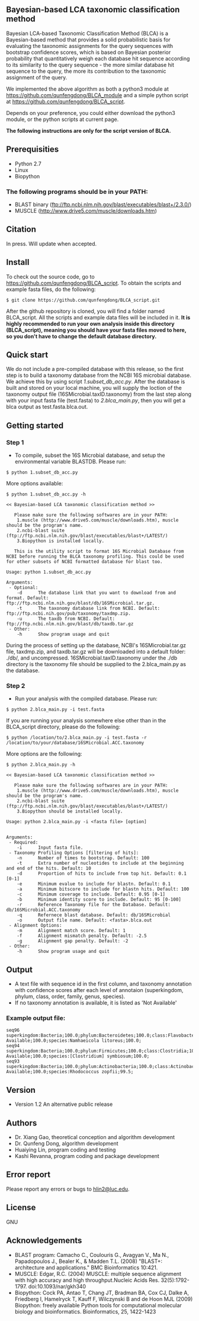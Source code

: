 Bayesian-based LCA taxonomic classification method
--------------------------------------------------
Bayesian LCA-based Taxonomic Classification Method (BLCA) is a Bayesian-based method that provides a solid probabilistic basis for evaluating the taxonomic assignments for the query sequences with bootstrap confidence scores, which is based on Bayesian posterior probability that quantitatively weigh each database hit sequence according to its similarity to the query sequence - the more similar database hit sequence to the query, the more its contribution to the taxonomic assignment of the query. 

We implemented the above algorithm as both a python3 module at https://github.com/qunfengdong/BLCA_module and a simple python script at https://github.com/qunfengdong/BLCA_script.

Depends on your preference, you could either download the python3 module, or the python scripts at current page.

**The following instructions are only for the script version of BLCA.**

## Prerequisities
* Python 2.7
* Linux
* Biopython

### **The following programs should be in your PATH:**

* BLAST binary (ftp://ftp.ncbi.nlm.nih.gov/blast/executables/blast+/2.3.0/)
* MUSCLE (http://www.drive5.com/muscle/downloads.htm)

## Citation

In press. Will update when accepted.

## Install
To check out the source code, go to https://github.com/qunfengdong/BLCA_script. To obtain the scripts and example fasta files, do the following:

```shell
$ git clone https://github.com/qunfengdong/BLCA_script.git
```

After the github repository is cloned, you will find a folder named BLCA_script. All the scripts and example data files will be included in it. **It is highly recommended to run your own analysis inside this directory (BLCA_script), meaning you should have your fasta files moved to here, so you don't have to change the default database directory.**

## Quick start

We do not include a pre-compiled database with this release, so the first step is to build a taxonomy database from the NCBI 16S microbial database. We achieve this by using script _1.subset_db_acc.py_. After the database is built and stored on your local machine, you will supply the loction of the taxonomy output file (16SMicrobial.taxID.taxonomy) from the last step along with your input fasta file (test.fasta) to _2.blca_main.py_, then you will get a blca output as test.fasta.blca.out.

## Getting started

### Step 1
* To compile, subset the 16S Microbial database, and setup the environmental variable BLASTDB. Please run:
```
$ python 1.subset_db_acc.py
```
More options available:
```
$ python 1.subset_db_acc.py -h

<< Bayesian-based LCA taxonomic classification method >>

   Please make sure the following softwares are in your PATH:
	1.muscle (http://www.drive5.com/muscle/downloads.htm), muscle should be the program's name.
	2.ncbi-blast suite (ftp://ftp.ncbi.nlm.nih.gov/blast/executables/blast+/LATEST/)
	3.Biopython is installed locally.

   This is the utility script to format 16S Microbial Database from NCBI before running the BLCA taxonomy profiling. This could be used for other subsets of NCBI formatted database for blast too.

Usage: python 1.subset_db_acc.py

Arguments:
 - Optional:
	-d		The database link that you want to download from and format. Default: ftp://ftp.ncbi.nlm.nih.gov/blast/db/16SMicrobial.tar.gz.
	-t		The taxonomy database link from NCBI. Default: ftp://ftp.ncbi.nih.gov/pub/taxonomy/taxdmp.zip.
	-u		The taxdb from NCBI. Default: ftp://ftp.ncbi.nlm.nih.gov/blast/db/taxdb.tar.gz 
 - Other:
	-h		Show program usage and quit
```
During the process of setting up the database, NCBI's 16SMicrobial.tar.gz file, taxdmp.zip, and taxdb.tar.gz will be downloaded into a default folder: ./db/, and uncompressed. 16SMicrobial.taxID.taxonomy under the ./db directory is the taxonomy file should be supplied to the 2.blca_main.py as the database. 

### Step 2 
* Run your analysis with the compiled database. Please run:
```
$ python 2.blca_main.py -i test.fasta
```
If you are running your analysis somewhere else other than in the BLCA_script directory, please do the following:
```
$ python /location/to/2.blca_main.py -i test.fasta -r /location/to/your/database/16SMicrobial.ACC.taxonomy
```
More options are the following:
```
$ python 2.blca_main.py -h

<< Bayesian-based LCA taxonomic classification method >>

   Please make sure the following softwares are in your PATH:
	1.muscle (http://www.drive5.com/muscle/downloads.htm), muscle should be the program's name.
	2.ncbi-blast suite (ftp://ftp.ncbi.nlm.nih.gov/blast/executables/blast+/LATEST/)
	3.Biopython should be installed locally.

Usage: python 2.blca_main.py -i <fasta file> [option]


Arguments:
 - Required:
	-i		Input fasta file.
 - Taxonomy Profiling Options [filtering of hits]:
	-n		Number of times to bootstrap. Default: 100
	-t		Extra number of nucleotides to include at the beginning and end of the hits. Default: 10
	-d		Proportion of hits to include from top hit. Default: 0.1 [0-1]
	-e		Minimum evalue to include for blastn. Default: 0.1
	-a		Minimum bitscore to include for blastn hits. Default: 100
	-c		Minimum coverage to include. Default: 0.95 [0-1]
	-b		Minimum identity score to include. Default: 95 [0-100]
	-r		Reference Taxonomy file for the Database. Default: db/16SMicrobial.ACC.taxonomy
	-q		Refernece blast database. Default: db/16SMicrobial
	-o		Output file name. Default: <fasta>.blca.out
 - Alignment Options:
	-m		Alignment match score. Default: 1
	-f		Alignment mismatch penalty. Default: -2.5
	-g		Alignment gap penalty. Default: -2
 - Other:
	-h		Show program usage and quit
```

## Output
* A text file with sequence id in the first column, and taxonomy annotation with confidence scores after each level of annotaion (superkingdom, phylum, class, order, family, genus, species).
* If no taxonomy annotation is available, it is listed as 'Not Available'

### Example output file:
```
seq96	superkingdom:Bacteria;100.0;phylum:Bacteroidetes;100.0;class:Flavobacteriia;100.0;order:Flavobacteriales;100.0;family:Flavobacteriaceae;100.0;genus:Namhaeicola;100.0;subspecies:Not Available;100.0;species:Namhaeicola litoreus;100.0;
seq94	superkingdom:Bacteria;100.0;phylum:Firmicutes;100.0;class:Clostridia;100.0;order:Clostridiales;100.0;family:Lachnospiraceae;100.0;genus:Lachnoclostridium;100.0;subspecies:Not Available;100.0;species:[Clostridium] symbiosum;100.0;
seq93	superkingdom:Bacteria;100.0;phylum:Actinobacteria;100.0;class:Actinobacteria;100.0;order:Corynebacteriales;100.0;family:Nocardiaceae;100.0;genus:Rhodococcus;100.0;subspecies:Not Available;100.0;species:Rhodococcus zopfii;99.5;
```

## Version
* Version 1.2 An alternative public release

## Authors
* Dr. Xiang Gao, theoretical conception and algorithm development
* Dr. Qunfeng Dong, algorithm development
* Huaiying Lin, program coding and testing
* Kashi Revanna, program coding and package development

## Error report

Please report any errors or bugs to hlin2@luc.edu.

## License
GNU

## Acknowledgements
* BLAST program: Camacho C., Coulouris G., Avagyan V., Ma N., Papadopoulos J., Bealer K., & Madden T.L. (2008) "BLAST+: architecture and applications." BMC Bioinformatics 10:421.
* MUSCLE: Edgar, R.C. (2004) MUSCLE: multiple sequence alignment with high accuracy and high throughput.Nucleic Acids Res. 32(5):1792-1797. doi:10.1093/nar/gkh340
* Biopython: Cock PA, Antao T, Chang JT, Bradman BA, Cox CJ, Dalke A, Friedberg I, Hamelryck T, Kauff F, Wilczynski B and de Hoon MJL (2009) Biopython: freely available Python tools for computational molecular biology and bioinformatics. Bioinformatics, 25, 1422-1423